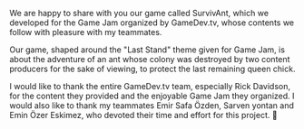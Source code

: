 We are happy to share with you our game called SurvivAnt, which we developed for the Game Jam organized by GameDev.tv, whose contents we follow with 
pleasure with my teammates. 

Our game, shaped around the "Last Stand" theme given for Game Jam, is about the adventure of an ant whose colony was destroyed by two content producers
for the sake of viewing, to protect the last remaining queen chick. 

 I would like to thank the entire GameDev.tv team, especially Rick Davidson, for the content they provided and the enjoyable Game Jam they organized.
 I would also like to thank my teammates Emir Safa Özden, Sarven yontan and Emin Özer Eskimez, who devoted their time and effort for this project. 🙏 
